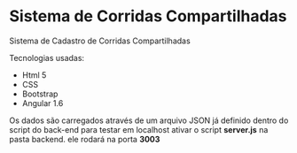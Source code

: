 # Sistema de Corridas Compartilhadas

Sistema de Cadastro de Corridas Compartilhadas

Tecnologias usadas:
* Html 5
* CSS
* Bootstrap
* Angular 1.6

Os dados são carregados através de um arquivo JSON já definido dentro do script do back-end para testar em localhost ativar o script **server.js** na pasta backend. ele rodará na porta **3003**
